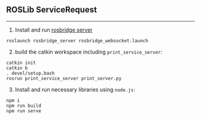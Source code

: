 ## ROSLib ServiceRequest 

---

1. Install and run [rosbridge server](http://wiki.ros.org/rosbridge_server)

```
roslaunch rosbridge_server rosbridge_websocket.launch 
```
2. build the catkin workspace including `print_service_server`:

```
catkin init
catkin b
. devel/setup.bash
rosrun print_service_server print_server.py
```

3. Install and run necessary libraries using `node.js`:

```
npm i
npm run build
npm run serve
```
